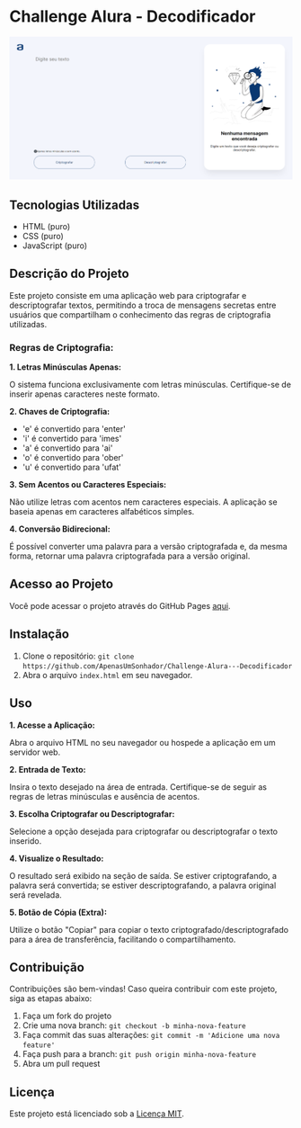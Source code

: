 # Challenge Alura - Decodificador

![imagem do projeto](image.png)

## Tecnologias Utilizadas

- HTML (puro)
- CSS (puro)
- JavaScript (puro)

## Descrição do Projeto

Este projeto consiste em uma aplicação web para criptografar e descriptografar textos, permitindo a troca de mensagens secretas entre usuários que compartilham o conhecimento das regras de criptografia utilizadas.

### Regras de Criptografia:

**1. Letras Minúsculas Apenas:**

O sistema funciona exclusivamente com letras minúsculas. Certifique-se de inserir apenas caracteres neste formato.

**2. Chaves de Criptografia:**

- 'e' é convertido para 'enter'
- 'i' é convertido para 'imes'
- 'a' é convertido para 'ai'
- 'o' é convertido para 'ober'
- 'u' é convertido para 'ufat'

**3. Sem Acentos ou Caracteres Especiais:**

Não utilize letras com acentos nem caracteres especiais. A aplicação se baseia apenas em caracteres alfabéticos simples.

**4. Conversão Bidirecional:**

É possível converter uma palavra para a versão criptografada e, da mesma forma, retornar uma palavra criptografada para a versão original.

## Acesso ao Projeto

Você pode acessar o projeto através do GitHub Pages [aqui](https://apenasumsonhador.github.io/Challenge-Alura---Decodificador/).

## Instalação

1. Clone o repositório: `git clone https://github.com/ApenasUmSonhador/Challenge-Alura---Decodificador`
2. Abra o arquivo `index.html` em seu navegador.

## Uso

**1. Acesse a Aplicação:**

Abra o arquivo HTML no seu navegador ou hospede a aplicação em um servidor web.

**2. Entrada de Texto:**

Insira o texto desejado na área de entrada. Certifique-se de seguir as regras de letras minúsculas e ausência de acentos.

**3. Escolha Criptografar ou Descriptografar:**

Selecione a opção desejada para criptografar ou descriptografar o texto inserido.

**4. Visualize o Resultado:**

O resultado será exibido na seção de saída. Se estiver criptografando, a palavra será convertida; se estiver descriptografando, a palavra original será revelada.

**5. Botão de Cópia (Extra):**

Utilize o botão "Copiar" para copiar o texto criptografado/descriptografado para a área de transferência, facilitando o compartilhamento.

## Contribuição

Contribuições são bem-vindas! Caso queira contribuir com este projeto, siga as etapas abaixo:

1. Faça um fork do projeto
2. Crie uma nova branch: `git checkout -b minha-nova-feature`
3. Faça commit das suas alterações: `git commit -m 'Adicione uma nova feature'`
4. Faça push para a branch: `git push origin minha-nova-feature`
5. Abra um pull request

## Licença

Este projeto está licenciado sob a [Licença MIT](LICENSE).